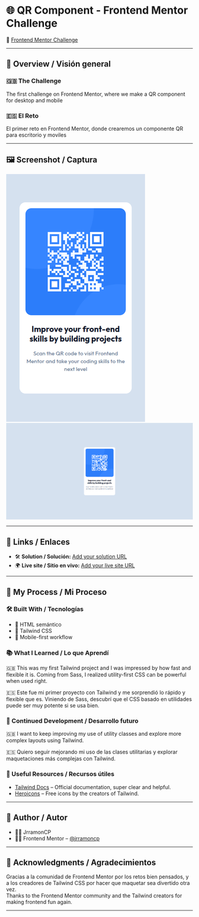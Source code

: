 # 🌐 QR Component - Frontend Mentor Challenge

🎯 [Frontend Mentor Challenge](https://www.frontendmentor.io/challenges/social-links-profile-UG32l9m6dQ)

---

## 📄 Overview / Visión general

### 🇬🇧 The Challenge
The first challenge on Frontend Mentor, where we make a QR component for desktop and mobile

### 🇪🇸 El Reto
El primer reto en Frontend Mentor, donde crearemos un componente QR para escritorio y moviles

---

## 🖼️ Screenshot / Captura

![Screenshot](/public/screenshots/mobile.png)
![Screenshot](/public/screenshots/desktop.png)


---

## 🔗 Links / Enlaces

- 🛠️ **Solution / Solución:** [Add your solution URL](https://www.frontendmentor.io/solutions/qr-component-made-with-html-and-tailwindcss-hx_hwq8-IQ)  
- 🌍 **Live site / Sitio en vivo:** [Add your live site URL](https://jrramoncp.github.io/qr-component-tailwind/)

---

## 🧠 My Process / Mi Proceso

### 🛠️ Built With / Tecnologías

- 🧩 HTML semántico
- 🎨 Tailwind CSS
- 📱 Mobile-first workflow

### 📚 What I Learned / Lo que Aprendí

🇬🇧 This was my first Tailwind project and I was impressed by how fast and flexible it is. Coming from Sass, I realized utility-first CSS can be powerful when used right.

🇪🇸 Este fue mi primer proyecto con Tailwind y me sorprendió lo rápido y flexible que es. Viniendo de Sass, descubrí que el CSS basado en utilidades puede ser muy potente si se usa bien.

### 🔁 Continued Development / Desarrollo futuro

🇬🇧 I want to keep improving my use of utility classes and explore more complex layouts using Tailwind.

🇪🇸 Quiero seguir mejorando mi uso de las clases utilitarias y explorar maquetaciones más complejas con Tailwind.

### 🔗 Useful Resources / Recursos útiles

- [Tailwind Docs](https://tailwindcss.com/docs) – Official documentation, super clear and helpful.  
- [Heroicons](https://heroicons.com) – Free icons by the creators of Tailwind.  

---

## 👤 Author / Autor

- 🙋‍♂️ JrramonCP
- 🧑‍💻 Frontend Mentor – [@jrramoncp](https://www.frontendmentor.io/profile/@jrramoncp)  

---

## 🙌 Acknowledgments / Agradecimientos

Gracias a la comunidad de Frontend Mentor por los retos bien pensados, y a los creadores de Tailwind CSS por hacer que maquetar sea divertido otra vez.  
Thanks to the Frontend Mentor community and the Tailwind creators for making frontend fun again.

---
